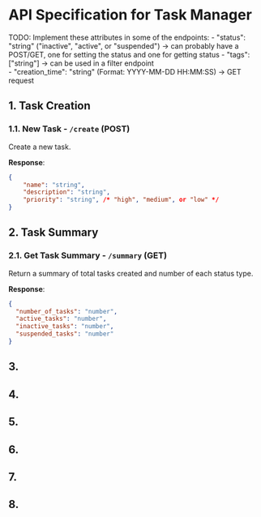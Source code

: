 # API Specification for Task Manager

 
TODO: 
Implement these attributes in some of the endpoints:
    - "status": "string"  ("inactive", "active", or "suspended") -> can probably have a POST/GET, one for setting the status and one for getting status 
    - "tags": ["string"] -> can be used in a filter endpoint   
    - "creation_time": "string" (Format: YYYY-MM-DD HH:MM:SS) -> GET request

## 1. Task Creation

### 1.1. New Task - `/create` (POST)

Create a new task.

**Response**:

```json
{
    "name": "string",
    "description": "string",
    "priority": "string", /* "high", "medium", or "low" */
}
```
## 2. Task Summary

### 2.1. Get Task Summary - `/summary` (GET)

Return a summary of total tasks created and number of each status type.

**Response**:
```json
{
  "number_of_tasks": "number",
  "active_tasks": "number",
  "inactive_tasks": "number",
  "suspended_tasks": "number"
}
```  
## 3.
## 4.
## 5.
## 6.
## 7.
## 8.
